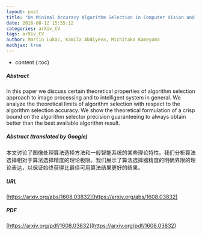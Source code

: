```yaml
---
layout: post
title: "On Minimal Accuracy Algorithm Selection in Computer Vision and Intelligent Systems"
date: 2016-08-12 15:55:12
categories: arXiv_CV
tags: arXiv_CV
author: Martin Lukac, Kamila Abdiyeva, Michitaka Kameyama
mathjax: true
---
```


* content
{:toc}

##### Abstract
In this paper we discuss certain theoretical properties of algorithm selection approach to image processing and to intelligent system in general. We analyze the theoretical limits of algorithm selection with respect to the algorithm selection accuracy. We show the theoretical formulation of a crisp bound on the algorithm selector precision guaranteeing to always obtain better than the best available algorithm result.

##### Abstract (translated by Google)
本文讨论了图像处理算法选择方法和一般智能系统的某些理论特性。我们分析算法选择相对于算法选择精度的理论极限。我们展示了算法选择器精度的明确界限的理论表达，以保证始终获得比最佳可用算法结果更好的结果。

##### URL
[https://arxiv.org/abs/1608.03832](https://arxiv.org/abs/1608.03832)

##### PDF
[https://arxiv.org/pdf/1608.03832](https://arxiv.org/pdf/1608.03832)

